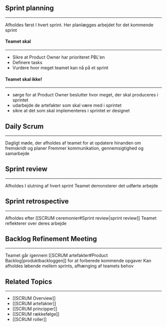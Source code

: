 ## Sprint planning
---
Afholdes først I hvert sprint.
Her planlægges arbejdet for det kommende sprint
#### Teamet skal
---
- Sikre at Product Owner har prioriteret PBL'en
- Definere tasks
- Vurdere hvor meget teamet kan nå på et sprint
#### Teamet skal ikke!
---
- sørge for at Product Owner beslutter hvor meget, der skal produceres i sprintet
- udarbejde de artefakter som skal være med i sprintet
- sikre at det som skal implementeres i sprintet er designet

## Daily Scrum
---
Dagligt møde, der afholdes af teamet for at opdatere hinanden om fremskridt og planer
Fremmer kommunikation, gennemsigtighed og samarbejde

## Sprint review
---
Afholdes I slutning af hvert sprint
Teamet demonsterer det udførte arbejde

## Sprint retrospective
---
Afholdes efter [[SCRUM ceremonier#Sprint review|sprint review]]
Teamet reflekterer over deres arbejde

## Backlog Refinement Meeting
---
Teamet går igennem [[SCRUM artefakter#Product Backlog|produktbackloggen]] for at forberede kommende opgaver
Kan afholdes løbende mellem sprints, afhænging af teamets behov

## Related Topics
---
- [[SCRUM Overview]]
- [[SCRUM artefakter]]
- [[SCRUM principper]]
- [[SCRUM rækkefølge]]
- [[SCRUM roller]]